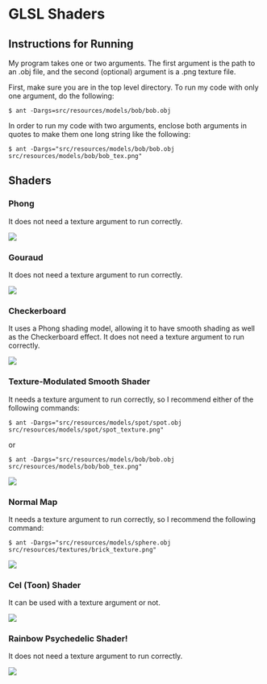 # GLSL Shaders
## Instructions for Running
 My program takes one or two arguments. The first argument is the path to an .obj file, 
 and the second (optional) argument is a .png texture file. 
 
 First, make sure you are in the top level directory. 
 To run my code with only one argument, do the following:
```
$ ant -Dargs=src/resources/models/bob/bob.obj
```

In order to run my code with two arguments, enclose both arguments in quotes to make them one long string like the following:
```
$ ant -Dargs="src/resources/models/bob/bob.obj src/resources/models/bob/bob_tex.png"
```
## Shaders 
### Phong 
It does not need a texture argument to run correctly.

![](/gifs/phong.gif)

### Gouraud
It does not need a texture argument to run correctly.

![](/gifs/gouraud.gif)

### Checkerboard
It uses a Phong shading model, allowing it to have smooth shading as well as the Checkerboard effect. It does not need a texture argument to run correctly.

![](/gifs/checker.gif)
   
### Texture-Modulated Smooth Shader
It needs a texture argument to run correctly, so I recommend either of the following commands:

`$ ant -Dargs="src/resources/models/spot/spot.obj src/resources/models/spot/spot_texture.png"`

or

`$ ant -Dargs="src/resources/models/bob/bob.obj src/resources/models/bob/bob_tex.png"`

![](/gifs/text.gif)

### Normal Map
It needs a texture argument to run correctly, so I recommend the following command:

`$ ant -Dargs="src/resources/models/sphere.obj src/resources/textures/brick_texture.png"`

![](/gifs/normal.gif)
  
### Cel (Toon) Shader
It can be used with a texture argument or not.

![](/gifs/cel.gif)
 
### Rainbow Psychedelic Shader!
It does not need a texture argument to run correctly.

![](/gifs/rainbow.gif)
